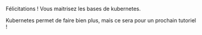 Félicitations ! Vous maitrisez les bases de kubernetes.

Kubernetes permet de faire bien plus, mais ce sera pour un prochain tutoriel !
